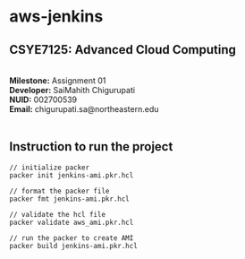 # aws-jenkins

## CSYE7125: Advanced Cloud Computing

<br>
<strong>Milestone:</strong> Assignment 01 <br>
<strong>Developer:</strong> SaiMahith Chigurupati <br>
<strong>NUID:</strong> 002700539 <br>
<strong>Email:</strong> chigurupati.sa@northeastern.edu <br>
<br>

## Instruction to run the project

```
// initialize packer
packer init jenkins-ami.pkr.hcl

// format the packer file
packer fmt jenkins-ami.pkr.hcl

// validate the hcl file
packer validate aws_ami.pkr.hcl

// run the packer to create AMI
packer build jenkins-ami.pkr.hcl

```

<!-- testing new -->
